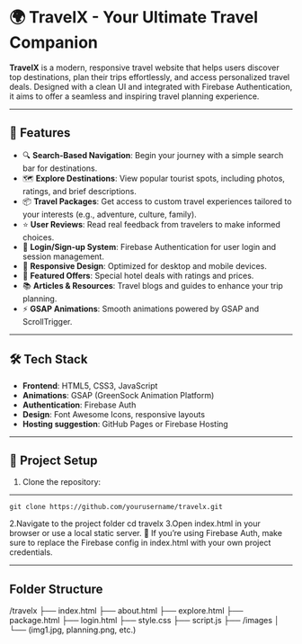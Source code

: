 
# 🌍 TravelX - Your Ultimate Travel Companion

**TravelX** is a modern, responsive travel website that helps users discover top destinations, plan their trips effortlessly, and access personalized travel deals. Designed with a clean UI and integrated with Firebase Authentication, it aims to offer a seamless and inspiring travel planning experience.

---

## 🚀 Features

- 🔍 **Search-Based Navigation**: Begin your journey with a simple search bar for destinations.
- 🗺️ **Explore Destinations**: View popular tourist spots, including photos, ratings, and brief descriptions.
- 📦 **Travel Packages**: Get access to custom travel experiences tailored to your interests (e.g., adventure, culture, family).
- ⭐ **User Reviews**: Read real feedback from travelers to make informed choices.
- 🔐 **Login/Sign-up System**: Firebase Authentication for user login and session management.
- 🎯 **Responsive Design**: Optimized for desktop and mobile devices.
- 🎁 **Featured Offers**: Special hotel deals with ratings and prices.
- 📚 **Articles & Resources**: Travel blogs and guides to enhance your trip planning.
- ⚡ **GSAP Animations**: Smooth animations powered by GSAP and ScrollTrigger.

---

## 🛠️ Tech Stack

- **Frontend**: HTML5, CSS3, JavaScript  
- **Animations**: GSAP (GreenSock Animation Platform)  
- **Authentication**: Firebase Auth  
- **Design**: Font Awesome Icons, responsive layouts  
- **Hosting suggestion**: GitHub Pages or Firebase Hosting

---

## 🔧 Project Setup

1. Clone the repository:
---
    git clone https://github.com/yourusername/travelx.git
2.Navigate to the project folder
cd travelx
3.Open index.html in your browser or use a local static server.
🔑 If you’re using Firebase Auth, make sure to replace the Firebase config in index.html with your own project credentials.

---

##  Folder Structure

/travelx
├── index.html
├── about.html
├── explore.html
├── package.html
├── login.html
├── style.css
├── script.js
├── /images
│   └── (img1.jpg, planning.png, etc.)

